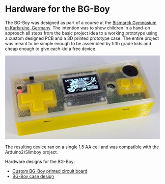 # Hardware for the BG-Boy

The BG-Boy was designed as part of a course at the [Bismarck Gymnasium
in Karlsruhe, Germany](http://bismarck-gymnasium.de/). The intention
was to show children in a hand-on approach all steps from the basic
project idea to a working prototype using a custom designed PCB and a
3D printed prototype case. The entire project was meant to be simple
enough to be assembled by fifth grade kids and cheap enough to give
each kid a free device.

![BG-Boy](bgboy.jpg)

The resulting device ran on a single 1,5 AA cell and was compatible
with the Arduino2/Slimboy project.

Hardware designs for the BG-Boy:

- [Custom BG-Boy printed circuit board](board)
- [BG-Boy case design](case)
